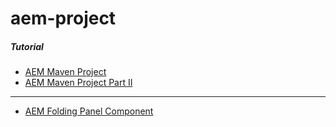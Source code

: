 # aem-project

##### Tutorial

* [AEM Maven Project](https://jimfrenette.com/2019/10/aem-maven-project/)
* [AEM Maven Project Part II](https://jimfrenette.com/2020/01/aem-maven-project-part-2/)

* * *

* [AEM Folding Panel Component](https://jimfrenette.com//2020/04/aem-foldingpanel-component/)